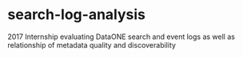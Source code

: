 # search-log-analysis
2017 Internship evaluating DataONE search and event logs as well as relationship of metadata quality and discoverability
